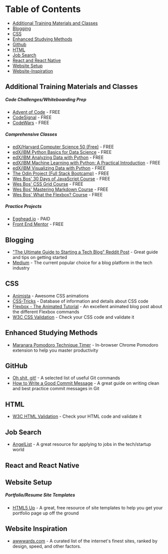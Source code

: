 # Table of Contents

- [Additional Training Materials and Classes](#additional-training-materials-and-classes)
- [Blogging](#blogging)
- [CSS](#css)
- [Enhanced Studying Methods](#enhanced-studying-methods)
- [Github](#github)
- [HTML](#html)
- [Job Search](#job-search)
- [React and React Native](#react-and-react-native)
- [Website Setup](#website-setup)
- [Website-Inspiration](#website-inspiration)

## Additional Training Materials and Classes

##### Code Challenges/Whiteboarding Prep

- [Advent of Code](https://adventofcode.com/) - FREE
- [CodeSignal](https://codesignal.com/) - FREE
- [CodeWars](https://www.codewars.com/) - FREE

##### Comprehensive Classes

- [edX/Harvard Computer Science 50 (Free)](https://courses.edx.org/courses/course-v1:HarvardX+CS50+X/course/) - FREE
- [edX/IBM Python Basics for Data Science](https://www.edx.org/course/python-basics-for-data-science-ibm) - FREE
- [edX/IBM Analyzing Data with Python](https://www.edx.org/course/data-analysis-with-python) - FREE
- [edX/IBM Machine Learning with Python: A Practical Introduction](https://www.edx.org/course/machine-learning-with-python) - FREE
- [edX/IBM Visualizing Data with Python](https://www.edx.org/course/data-visualization-with-python) - FREE
- [The Odin Project (Full Stack Bootcamp)](https://www.theodinproject.com/) - FREE
- [Wes Bos' 30 Days of JavaScript Course](https://javascript30.com/) - FREE
- [Wes Bos' CSS Grid Course](https://cssgrid.io/) - FREE
- [Wes Bos' Mastering Markdown Course](https://masteringmarkdown.com/) - FREE
- [Wes Bos' What the Flexbox? Course](https://flexbox.io/) - FREE

##### Practice Projects

- [Egghead.io](https://egghead.io/browse/frameworks) - PAID
- [Front End Mentor](https://www.frontendmentor.io/challenges) - FREE

## Blogging

- ["The Ultimate Guide to Starting a Tech Blog" Reddit Post](https://www.reddit.com/r/Blogging/comments/8u88cu/the_ultimate_guide_to_starting_a_tech_blog/) - Great guide and tips on getting started
- [Medium](https://medium.com/) - The current popular choice for a blog platform in the tech industry

## CSS

- [Animista](https://css-tricks.com/) - Awesome CSS animations
- [CSS-Tricks](https://css-tricks.com/) - Database of information and details about CSS code
- [Flexbox - The Animated Tutorial](https://medium.com/@js_tut/flexbox-the-animated-tutorial-8075cbe4c1b2?sk=fa94a4ec74ddef706e41d3011eecc184%3Fv%3D2) - An excellent animated blog post about the different Flexbox commands
- [W3C CSS Validation](https://jigsaw.w3.org/css-validator/) - Check your CSS code and validate it

## Enhanced Studying Methods

- [Maranara Pomodoro Technique Timer](https://chrome.google.com/webstore/detail/marinara-pomodoro%C2%AE-assist/lojgmehidjdhhbmpjfamhpkpodfcodef?hl=en) - In-browser Chrome Pomodoro extension to help you master productivity

## GitHub

- [Oh shit, git!](https://ohshitgit.com/) - A selected list of useful Git commands
- [How to Write a Good Commit Message](https://chris.beams.io/posts/git-commit/) - A great guide on writing clean and best practice commit messages in Git

## HTML

- [W3C HTML Validation](https://validator.w3.org/) - Check your HTML code and validate it

## Job Search

- [AngelList](https://angel.co/) - A great resource for applying to jobs in the tech/startup world

## React and React Native

## Website Setup

##### Portfolio/Resume Site Templates

- [HTML5 Up](https://html5up.net/) - A great, free resource of site templates to help you get your portfolio page up off the ground

## Website Inspiration

- [awwwards.com](https://www.awwwards.com/) - A curated list of the internet's finest sites, ranked by design, speed, and other factors.
